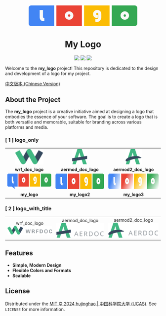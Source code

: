 <p align="center">
    <img src="logo/logo2.svg" width="70%" />
</p>
<h1 align='center'>My Logo</h1>

<p align="center">
<a href=""><img src="https://img.shields.io/badge/version-0.1-yellow.svg" /></a>
<a href=""><img src="https://img.shields.io/badge/author-Jinghao Hu-orange.svg" /></a>
<a href="http://opensource.org/licenses/MIT"><img src="https://img.shields.io/badge/license-MIT-green.svg" /></a>
</p>

Welcome to the **my_logo** project! This repository is dedicated to the design and development of a logo for my project.

[中文版本 (Chinese Version)](README_CN.md)

## About the Project

The **my_logo** project is a creative initiative aimed at designing a logo that embodies the essence of your software. The goal is to create a logo that is both versatile and memorable, suitable for branding across various platforms and media.

### [ 1 ] logo_only

<table>
<tr align="center">
<td><img src="logo/wrf.svg" height='50px'></td>
<td><img src="logo/aermod.svg" height='50px'></td>
<td><img src="logo/aermod2.svg" height='50px'></td>
</tr>
<tr align="center">
<td><strong>wrf_doc_logo</strong><br></td>
<td><strong>aermod_doc_logo</strong><br></td>
<td><strong>aermod2_doc_logo</strong><br></td>
</tr>

<tr align="center">
<td><img src="logo/logo.svg" width="200px" height="50px"></td>
<td><img src="logo/logo2.svg" width="200px" height="50px"></td>
<td><img src="logo/logo3.svg" width="200px" height="50px"></td>
</tr>
<tr align="center">
<td><strong>my_logo</strong><br></td>
<td><strong>my_logo2</strong><br></td>
<td><strong>my_logo3</strong><br></td>
</tr>

</table>

### [ 2 ] logo_with_title
<table>
<tr align="center">


<td>wrf_doc_logo<br><img src="logo/wrf_title.svg" ></td>
<td>aermod_doc_logo<br><img src="logo/aermod_title.svg" ></td>
<td>aermod2_doc_logo<br><img src="logo/aermod2_title.svg" ></td>
</tr>
</table>

## Features

- **Simple, Modern Design**
- **Flexible Colors and Formats**
- **Scalable**

## License

Distributed under the [MIT © 2024 hujinghao | 中国科学院大学 (UCAS)](LICENSE). See `LICENSE` for more information.
